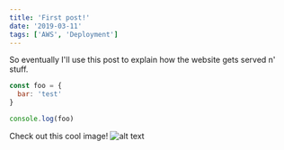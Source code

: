 ```yaml
---
title: 'First post!'
date: '2019-03-11'
tags: ['AWS', 'Deployment']
---
```


So eventually I'll use this post to explain how the website gets served n' stuff.

```javascript
const foo = {
  bar: 'test'
}

console.log(foo)
```

Check out this cool image!
![alt text](https://cloudcraft.co/api/blueprint/99827318-16df-4f07-910b-8849b9cd0234/png?grid=true&transparent=true&width=1280&height=720 "my cool image")
